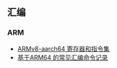 ## 汇编

### ARM

- [ARMv8-aarch64 寄存器和指令集](https://winddoing.github.io/post/7190.html)
- [基于ARM64 的常见汇编命令记录](https://zhuanlan.zhihu.com/p/42486116)